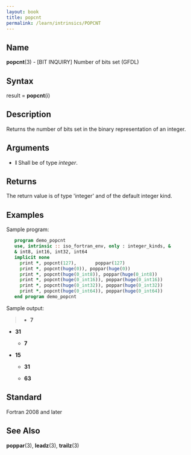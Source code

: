 ```yaml
---
layout: book
title: popcnt
permalink: /learn/intrinsics/POPCNT
---
```

## __Name__

__popcnt__(3) - \[BIT INQUIRY\] Number of bits set
(GFDL)

## __Syntax__

result = __popcnt__(i)

## __Description__

Returns the number of bits set in the binary representation of an
integer.

## __Arguments__

  - __I__
    Shall be of type _integer_.

## __Returns__

The return value is of type 'integer' and of the default integer kind.

## __Examples__

Sample program:

```fortran
   program demo_popcnt
   use, intrinsic :: iso_fortran_env, only : integer_kinds, &
   & int8, int16, int32, int64
   implicit none
     print *, popcnt(127),       poppar(127)
     print *, popcnt(huge(0)), poppar(huge(0))
     print *, popcnt(huge(0_int8)), poppar(huge(0_int8))
     print *, popcnt(huge(0_int16)), poppar(huge(0_int16))
     print *, popcnt(huge(0_int32)), poppar(huge(0_int32))
     print *, popcnt(huge(0_int64)), poppar(huge(0_int64))
   end program demo_popcnt
```

Sample output:

>   - __7__

  - __31__

      - __7__

  - __15__

      - __31__

      - __63__

## __Standard__

Fortran 2008 and later

## __See Also__

__poppar__(3), __leadz__(3), __trailz__(3)
